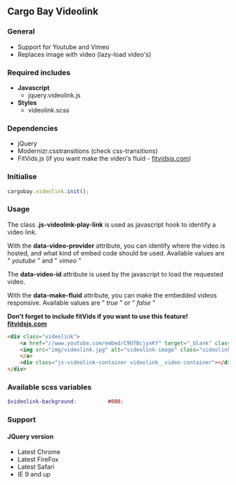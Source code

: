 ## Cargo Bay Videolink

### General
- Support for Youtube and Vimeo
- Replaces image with video (lazy-load video's)



### Required includes
- **Javascript**
    - jquery.videolink.js
- **Styles**
    - videolink.scss



### Dependencies
- jQuery
- Modernizr.csstransitions (check css-transitions)
- FitVids.js (if you want make the video's fluid - [fitvidsjs.com](http://fitvidsjs.com/))



### Initialise
```javascript
cargobay.videolink.init();
```



### Usage
The class **.js-videolink-play-link** is used as javascript hook to identify a video link.

With the **data-video-provider** attribute, you can identify where the video is hosted, and what kind of embed code should be used.
Available values are " *youtube* " and " *vimeo* "

The **data-video-id** attribute is used by the javascript to load the requested video.

With the **data-make-fluid** attribute, you can make the embedded videos responsive.
Available values are " *true* " or " *false* "

**Don't forget to include fitVids if you want to use this feature! [fitvidsjs.com](http://fitvidsjs.com/)**

```html
<div class="videolink">
    <a href="//www.youtube.com/embed/C9OfBcjyxKY" target="_blank" class="js-videolink-play-link videolink__video-link" data-video-provider="youtube" data-video-id="C9OfBcjyxKY" data-make-fluid="true">
	<img src="img/videolink.jpg" alt="videolink-image" class="videolink__video-link__image" />
    </a>
    <div class="js-videolink-container videolink__video-container"></div>
</div>
```



### Available scss variables
```scss
$videolink-background:          #000;
```



### Support
#### JQuery version
- Latest Chrome
- Latest FireFox
- Latest Safari
- IE 9 and up
